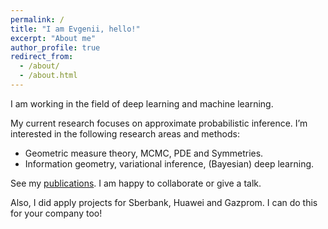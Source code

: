 ```yaml
---
permalink: /
title: "I am Evgenii, hello!"
excerpt: "About me"
author_profile: true
redirect_from: 
  - /about/
  - /about.html
---
```


I am working in the field of deep learning and machine learning.

My current research focuses on approximate probabilistic inference. I’m interested in the following research areas and methods:

- Geometric measure theory, MCMC, PDE and Symmetries.
- Information geometry, variational inference, (Bayesian) deep learning.

See my [publications](https://scholar.google.ru/citations?user=LwVVunEAAAAJ). I am happy to collaborate or give a talk. 


Also, I did apply projects for Sberbank, Huawei and Gazprom. I can do this for your company too!  

